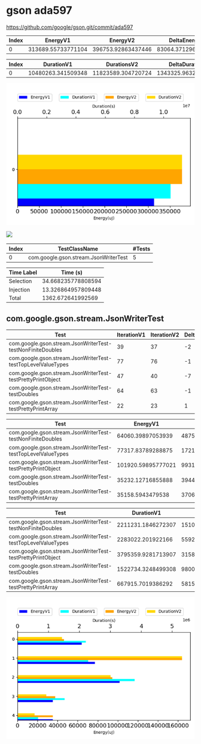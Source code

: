 # gson ada597


https://github.com/google/gson.git/commit/ada597


| Index | EnergyV1 | EnergyV2 | DeltaEnergy |
| --- | --- | --- | --- |
| 0 | 313689.55733771104 | 396753.92863437446 | 83064.37129666342 |

| Index | DurationV1 | DurationsV2 | DeltaDuration |
| --- | --- | --- | --- |
| 0 | 10480263.341509348 | 11823589.304720724 | 1343325.9632113762 |

![](./gson.png)

![](./gson_delta_1_v.png)

| Index | TestClassName | #Tests |
| --- | --- | --- |
| 0 | com.google.gson.stream.JsonWriterTest | 5 |



| Time Label | Time (s) |
| --- | --- |
| Selection | 34.668235778808594 |
| Injection | 13.326864957809448 |
| Total | 1362.672641992569 |
## com.google.gson.stream.JsonWriterTest

| Test | IterationV1 | IterationV2 | DeltaIteration |
| --- | --- | --- | --- |
| com.google.gson.stream.JsonWriterTest-testNonFiniteDoubles | 39 | 37 | -2 |
| com.google.gson.stream.JsonWriterTest-testTopLevelValueTypes | 77 | 76 | -1 |
| com.google.gson.stream.JsonWriterTest-testPrettyPrintObject | 47 | 40 | -7 |
| com.google.gson.stream.JsonWriterTest-testDoubles | 64 | 63 | -1 |
| com.google.gson.stream.JsonWriterTest-testPrettyPrintArray | 22 | 23 | 1 |

| Test | EnergyV1 | EnergyV2 | DeltaEnergy |
| --- | --- | --- | --- |
| com.google.gson.stream.JsonWriterTest-testNonFiniteDoubles | 64060.39897053939 | 48757.14641979328 | -15303.25255074611 |
| com.google.gson.stream.JsonWriterTest-testTopLevelValueTypes | 77317.83789288875 | 172171.09338762608 | 94853.25549473733 |
| com.google.gson.stream.JsonWriterTest-testPrettyPrintObject | 101920.59895777021 | 99312.48290650282 | -2608.116051267396 |
| com.google.gson.stream.JsonWriterTest-testDoubles | 35232.12716855888 | 39446.95864343089 | 4214.831474872008 |
| com.google.gson.stream.JsonWriterTest-testPrettyPrintArray | 35158.5943479538 | 37066.24727702141 | 1907.6529290676117 |

| Test | DurationV1 | DurationsV2 | DeltaDuration |
| --- | --- | --- | --- |
| com.google.gson.stream.JsonWriterTest-testNonFiniteDoubles | 2211231.1846272307 | 1510938.0159405144 | -700293.1686867164 |
| com.google.gson.stream.JsonWriterTest-testTopLevelValueTypes | 2283022.201922166 | 5592524.732024472 | 3309502.530102306 |
| com.google.gson.stream.JsonWriterTest-testPrettyPrintObject | 3795359.9281713907 | 3158542.5530247972 | -636817.3751465934 |
| com.google.gson.stream.JsonWriterTest-testDoubles | 1522734.3248499308 | 980026.2242135282 | -542708.1006364026 |
| com.google.gson.stream.JsonWriterTest-testPrettyPrintArray | 667915.7019386292 | 581557.7795174122 | -86357.92242121696 |

![](./com.google.gson.stream.JsonWriterTest-graph.png)


